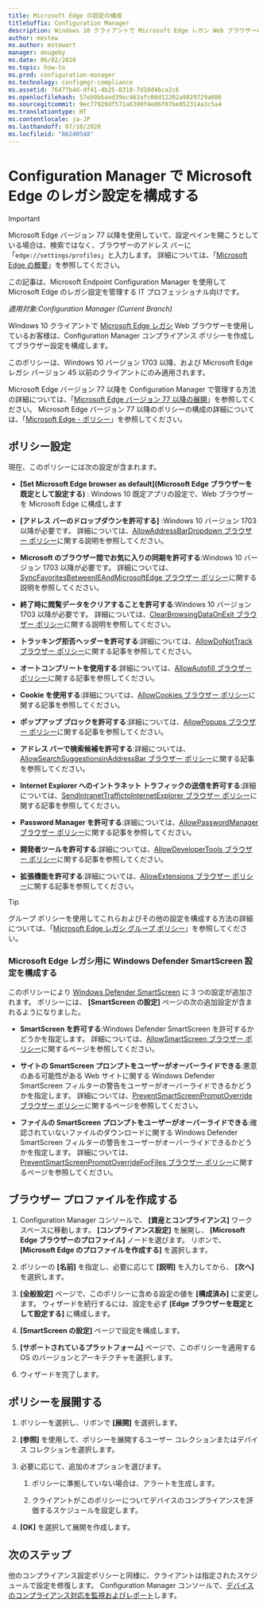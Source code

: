 ```yaml
---
title: Microsoft Edge の設定の構成
titleSuffix: Configuration Manager
description: Windows 10 クライアントで Microsoft Edge レガシ Web ブラウザーの設定を構成する
author: mestew
ms.author: mstewart
manager: dougeby
ms.date: 06/02/2020
ms.topic: how-to
ms.prod: configuration-manager
ms.technology: configmgr-compliance
ms.assetid: 76477b4d-df41-4b25-8318-7d18d46ca2c6
ms.openlocfilehash: 57eb9bbaed39ec463afc00d12202a9829729a086
ms.sourcegitcommit: 9ec77929df571a6399f4e06f07be852314a3c5a4
ms.translationtype: HT
ms.contentlocale: ja-JP
ms.lasthandoff: 07/10/2020
ms.locfileid: "86240548"
---
```

# <a name="configure-microsoft-edge-legacy-settings-in-configuration-manager"></a>Configuration Manager で Microsoft Edge のレガシ設定を構成する

> [!IMPORTANT]
> Microsoft Edge バージョン 77 以降を使用していて、設定ペインを開こうとしている場合は、検索ではなく、ブラウザーのアドレス バーに「`edge://settings/profiles`」と入力します。 詳細については、「[Microsoft Edge の概要](https://support.microsoft.com/help/17171/microsoft-edge-get-to-know)」を参照してください。
>
> この記事は、Microsoft Endpoint Configuration Manager を使用して Microsoft Edge のレガシ設定を管理する IT プロフェッショナル向けです。

*適用対象:Configuration Manager (Current Branch)*

<!-- 1357310 -->
Windows 10 クライアントで [Microsoft Edge レガシ](https://docs.microsoft.com/microsoft-edge/deploy/) Web ブラウザーを使用しているお客様は、Configuration Manager コンプライアンス ポリシーを作成してブラウザー設定を構成します。

このポリシーは、Windows 10 バージョン 1703 以降、および Microsoft Edge レガシ バージョン 45 以前のクライアントにのみ適用されます。 <!--511552-->

Microsoft Edge バージョン 77 以降を Configuration Manager で管理する方法の詳細については、「[Microsoft Edge バージョン 77 以降の展開](../../apps/deploy-use/deploy-edge.md)」を参照してください。 Microsoft Edge バージョン 77 以降のポリシーの構成の詳細については、「[Microsoft Edge - ポリシー](https://docs.microsoft.com/DeployEdge/microsoft-edge-policies)」を参照してください。

## <a name="policy-settings"></a>ポリシー設定

現在、このポリシーには次の設定が含まれます。

- **[Set Microsoft Edge browser as default]\(Microsoft Edge ブラウザーを既定として設定する\)** : Windows 10 既定アプリの設定で、Web ブラウザーを Microsoft Edge に構成します

- **[アドレス バーのドロップダウンを許可する]** :Windows 10 バージョン 1703 以降が必要です。 詳細については、[AllowAddressBarDropdown ブラウザー ポリシー](https://docs.microsoft.com/windows/client-management/mdm/policy-csp-browser#browser-allowaddressbardropdown)に関する説明を参照してください。

- **Microsoft のブラウザー間でお気に入りの同期を許可する**:Windows 10 バージョン 1703 以降が必要です。 詳細については、[SyncFavoritesBetweenIEAndMicrosoftEdge ブラウザー ポリシー](https://docs.microsoft.com/windows/client-management/mdm/policy-csp-browser#browser-syncfavoritesbetweenieandmicrosoftedge)に関する説明を参照してください。

- **終了時に閲覧データをクリアすることを許可する**:Windows 10 バージョン 1703 以降が必要です。 詳細については、[ClearBrowsingDataOnExit ブラウザー ポリシー](https://docs.microsoft.com/windows/client-management/mdm/policy-csp-browser#browser-clearbrowsingdataonexit)に関する説明を参照してください。

- **トラッキング拒否ヘッダーを許可する**:詳細については、[AllowDoNotTrack ブラウザー ポリシー](https://docs.microsoft.com/windows/client-management/mdm/policy-csp-browser#browser-allowdonottrack)に関する記事を参照してください。

- **オートコンプリートを使用する**:詳細については、[AllowAutofill ブラウザー ポリシー](https://docs.microsoft.com/windows/client-management/mdm/policy-csp-browser#browser-allowautofill)に関する記事を参照してください。

- **Cookie を使用する**:詳細については、[AllowCookies ブラウザー ポリシー](https://docs.microsoft.com/windows/client-management/mdm/policy-csp-browser#browser-allowcookies)に関する記事を参照してください。

- **ポップアップ ブロックを許可する**:詳細については、[AllowPopups ブラウザー ポリシー](https://docs.microsoft.com/windows/client-management/mdm/policy-csp-browser#browser-allowpopups)に関する記事を参照してください。

- **アドレス バーで検索候補を許可する**:詳細については、[AllowSearchSuggestionsinAddressBar ブラウザー ポリシー](https://docs.microsoft.com/windows/client-management/mdm/policy-csp-browser#browser-allowsearchsuggestionsinaddressbar)に関する記事を参照してください。

- **Internet Explorer へのイントラネット トラフィックの送信を許可する**:詳細については、[SendIntranetTraffictoInternetExplorer ブラウザー ポリシー](https://docs.microsoft.com/windows/client-management/mdm/policy-csp-browser#browser-sendintranettraffictointernetexplorer)に関する記事を参照してください。

- **Password Manager を許可する**:詳細については、[AllowPasswordManager ブラウザー ポリシー](https://docs.microsoft.com/windows/client-management/mdm/policy-csp-browser#browser-allowpasswordmanager)に関する記事を参照してください。

- **開発者ツールを許可する**:詳細については、[AllowDeveloperTools ブラウザー ポリシー](https://docs.microsoft.com/windows/client-management/mdm/policy-csp-browser#browser-allowdevelopertools)に関する記事を参照してください。

- **拡張機能を許可する**:詳細については、[AllowExtensions ブラウザー ポリシー](https://docs.microsoft.com/windows/client-management/mdm/policy-csp-browser#browser-allowextensions)に関する記事を参照してください。

> [!TIP]
> グループ ポリシーを使用してこれらおよびその他の設定を構成する方法の詳細については、「[Microsoft Edge レガシ グループ ポリシー](https://docs.microsoft.com/microsoft-edge/deploy/group-policies/)」を参照してください。

### <a name="configure-windows-defender-smartscreen-settings-for-microsoft-edge-legacy"></a>Microsoft Edge レガシ用に Windows Defender SmartScreen 設定を構成する
<!--1353701-->
このポリシーにより [Windows Defender SmartScreen](https://docs.microsoft.com/windows/security/threat-protection/microsoft-defender-smartscreen/microsoft-defender-smartscreen-overview) に 3 つの設定が追加されます。 ポリシーには、 **[SmartScreen の設定]** ページの次の追加設定が含まれるようになりました。

- **SmartScreen を許可する**:Windows Defender SmartScreen を許可するかどうかを指定します。 詳細については、[AllowSmartScreen ブラウザー ポリシー](https://docs.microsoft.com/windows/client-management/mdm/policy-csp-browser#browser-allowsmartscreen)に関するページを参照してください。

- **サイトの SmartScreen プロンプトをユーザーがオーバーライドできる**:悪意のある可能性がある Web サイトに関する Windows Defender SmartScreen フィルターの警告をユーザーがオーバーライドできるかどうかを指定します。 詳細については、[PreventSmartScreenPromptOverride ブラウザー ポリシー](https://docs.microsoft.com/windows/client-management/mdm/policy-csp-browser#browser-preventsmartscreenpromptoverride)に関するページを参照してください。

- **ファイルの SmartScreen プロンプトをユーザーがオーバーライドできる**:確認されていないファイルのダウンロードに関する Windows Defender SmartScreen フィルターの警告をユーザーがオーバーライドできるかどうかを指定します。 詳細については、[PreventSmartScreenPromptOverrideForFiles ブラウザー ポリシー](https://docs.microsoft.com/windows/client-management/mdm/policy-csp-browser#browser-preventsmartscreenpromptoverrideforfiles)に関するページを参照してください。

## <a name="create-the-browser-profile"></a>ブラウザー プロファイルを作成する

1. Configuration Manager コンソールで、 **[資産とコンプライアンス]** ワークスペースに移動します。 **[コンプライアンス設定]** を展開し、 **[Microsoft Edge ブラウザーのプロファイル]** ノードを選びます。 リボンで、 **[Microsoft Edge のプロファイルを作成する]** を選択します。

2. ポリシーの **[名前]** を指定し、必要に応じて **[説明]** を入力してから、 **[次へ]** を選択します。

3. **[全般設定]** ページで、このポリシーに含める設定の値を **[構成済み]** に変更します。 ウィザードを続行するには、設定を必ず **[Edge ブラウザーを既定として設定する]** に構成します。

4. **[SmartScreen の設定]** ページで設定を構成します。

5. **[サポートされているプラットフォーム]** ページで、このポリシーを適用する OS のバージョンとアーキテクチャを選択します。

6. ウィザードを完了します。

## <a name="deploy-the-policy"></a>ポリシーを展開する

1. ポリシーを選択し、リボンで **[展開]** を選択します。

2. **[参照]** を使用して、ポリシーを展開するユーザー コレクションまたはデバイス コレクションを選択します。

3. 必要に応じて、追加のオプションを選びます。

    1. ポリシーに準拠していない場合は、アラートを生成します。

    2. クライアントがこのポリシーについてデバイスのコンプライアンスを評価するスケジュールを設定します。

4. **[OK]** を選択して展開を作成します。

## <a name="next-steps"></a>次のステップ

他のコンプライアンス設定ポリシーと同様に、クライアントは指定されたスケジュールで設定を修復します。 Configuration Manager コンソールで、[デバイスのコンプライアンス対応を監視およびレポート](monitor-compliance-settings.md)します。
